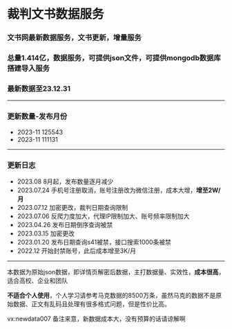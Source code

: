 # 裁判文书数据服务

### 文书网最新数据服务，文书更新，增量服务
### 总量1.414亿，数据服务，可提供json文件，可提供mongodb数据库搭建导入服务
### 最新数据至23.12.31


---
### 更新数量-发布月份

* 2023-11 125543
* 2023-11 111131
---
### 更新日志

* 2023.08 8月起，发布数量逐月减少
* 2023.07.24 手机号注册取消，账号注册改为微信注册，成本大增，<strong>增至2W/月</strong>
* 2023.07.12 加密更改，裁判日期查询限制
* 2023.07.06 反爬力度加大，代理IP限制加大、账号频率限制加大
* 2023.04.26 发布日期倒序查询被禁
* 2023.03.15 加密更改
* 2023.01.20 发布日期查询s41被禁，接口搜索1000条被禁
* 2022.12 开始封禁账号，此后成本增至3K/月
---

本数据为原始json数据，即详情页解密后数据，主打数据量、实效性，<strong>成本很高</strong>，适合高校、企业和团队

<strong>不适合个人使用</strong>，个人学习请参考马克数据的8500万条，虽然马克的数据不是原始数据、正文有乱码且处理有很多格式问题，但是性价比高。

vx:newdata007 备注来意，新数据成本大，没有预算的话请谅解啊
